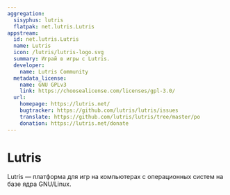 ```yaml
---
aggregation:
  sisyphus: lutris
  flatpak: net.lutris.Lutris
appstream:
  id: net.lutris.Lutris
  name: Lutris
  icon: /lutris/lutris-logo.svg
  summary: Играй в игры с Lutris.
  developer:
    name: Lutris Community
  metadata_license:
    name: GNU GPLv3
    link: https://choosealicense.com/licenses/gpl-3.0/
  url:
    homepage: https://lutris.net/
    bugtracker: https://github.com/lutris/lutris/issues
    translate: https://github.com/lutris/lutris/tree/master/po
    donation: https://lutris.net/donate
---
```


# Lutris

Lutris — платформа для игр на компьютерах с операционных систем на базе ядра GNU/Linux.

<!--@include: @apps/.parts/install/content-repo.md-->
<!--@include: @apps/.parts/install/content-flatpak.md-->
